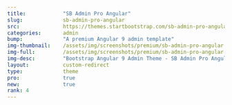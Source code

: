 ```yaml
---
title:            "SB Admin Pro Angular"
slug:             sb-admin-pro-angular
src:              https://themes.startbootstrap.com/sb-admin-pro-angular/
categories:       admin
bump:             "A premium Angular 9 admin template"
img-thumbnail:    /assets/img/screenshots/premium/sb-admin-pro-angular.jpg
img-full:         /assets/img/screenshots/premium/sb-admin-pro-angular.png
img-desc:         "Bootstrap Angular 9 Admin Theme - SB Admin Pro Angular"
layout:           custom-redirect
type:             theme
pro:              true
new:              true
rank: 4
---
```


